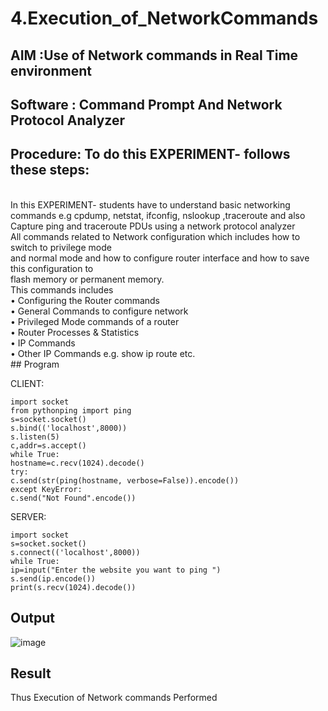 # 4.Execution_of_NetworkCommands
## AIM :Use of Network commands in Real Time environment
## Software : Command Prompt And Network Protocol Analyzer
## Procedure: To do this EXPERIMENT- follows these steps:
<BR>
In this EXPERIMENT- students have to understand basic networking commands e.g cpdump, netstat, ifconfig, nslookup ,traceroute and also Capture ping and traceroute PDUs using a network protocol analyzer 
<BR>
All commands related to Network configuration which includes how to switch to privilege mode
<BR>
and normal mode and how to configure router interface and how to save this configuration to
<BR>
flash memory or permanent memory.
<BR>
This commands includes
<BR>
• Configuring the Router commands
<BR>
• General Commands to configure network
<BR>
• Privileged Mode commands of a router 
<BR>
• Router Processes & Statistics
<BR>
• IP Commands
<BR>
• Other IP Commands e.g. show ip route etc.
<BR>
## Program

CLIENT:

```
import socket
from pythonping import ping
s=socket.socket()
s.bind(('localhost',8000))
s.listen(5)
c,addr=s.accept()
while True:
hostname=c.recv(1024).decode()
try:
c.send(str(ping(hostname, verbose=False)).encode())
except KeyError:
c.send("Not Found".encode())
```

SERVER:
```
import socket
s=socket.socket()
s.connect(('localhost',8000))
while True:
ip=input("Enter the website you want to ping ")
s.send(ip.encode())
print(s.recv(1024).decode())
```

## Output
![image](https://github.com/user-attachments/assets/9dc1e119-1eac-44af-9b0a-487307a8d47d)

## Result
Thus Execution of Network commands Performed 
